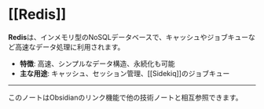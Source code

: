 # [[Redis]]

**Redis**は、インメモリ型のNoSQLデータベースで、キャッシュやジョブキューなど高速なデータ処理に利用されます。

- **特徴**: 高速、シンプルなデータ構造、永続化も可能
- **主な用途**: キャッシュ、セッション管理、[[Sidekiq]]のジョブキュー

---

このノートはObsidianのリンク機能で他の技術ノートと相互参照できます。 
